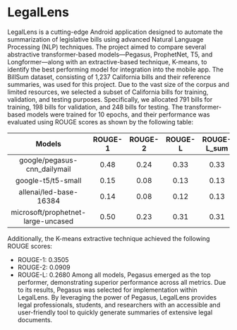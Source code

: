 # LegalLens

LegalLens is a cutting-edge Android application designed to automate the summarization of legislative bills using advanced Natural Language Processing (NLP) techniques. The project aimed to compare several abstractive transformer-based models—Pegasus, ProphetNet, T5, and Longformer—along with an extractive-based technique, K-means, to identify the best performing model for integration into the mobile app. 
The BillSum dataset, consisting of 1,237 California bills and their reference summaries, was used for this project. Due to the vast size of the corpus and limited resources, we selected a subset of California bills for training, validation, and testing purposes. Specifically, we allocated 791 bills for training, 198 bills for validation, and 248 bills for testing. 
The transformer-based models were trained for 10 epochs, and their performance was evaluated using ROUGE scores as shown by the following table:

| Models                              | ROUGE-1 | ROUGE-2 | ROUGE-L | ROUGE-L_sum |
| :---:                               | :---:   | :---:   | :---:   | :---:       |
| google/pegasus-cnn_dailymail        | 0.48    | 0.24    | 0.33    | 0.33        |
| google-t5/t5-small                  | 0.15    | 0.08    | 0.13    | 0.13        |
| allenai/led-base-16384              | 0.14    | 0.08    | 0.12    | 0.13        |
| microsoft/prophetnet-large-uncased  | 0.50    | 0.23    | 0.31    | 0.31        |

Additionally, the K-means extractive technique achieved the following ROUGE scores:
-	ROUGE-1: 0.3505
-	ROUGE-2: 0.0909
-	ROUGE-L: 0.2680
Among all models, Pegasus emerged as the top performer, demonstrating superior performance across all metrics. Due to its results, Pegasus was selected for implementation within LegalLens. By leveraging the power of Pegasus, LegalLens provides legal professionals, students, and researchers with an accessible and user-friendly tool to quickly generate summaries of extensive legal documents. 




